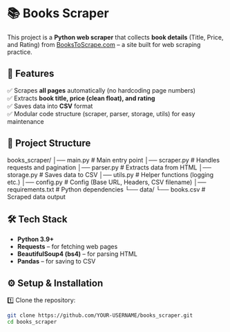 # 📚 Books Scraper

This project is a **Python web scraper** that collects **book details** (Title, Price, and Rating) from [BooksToScrape.com](http://books.toscrape.com) – a site built for web scraping practice.

## 🚀 Features
✅ Scrapes **all pages** automatically (no hardcoding page numbers)  
✅ Extracts **book title, price (clean float), and rating**  
✅ Saves data into **CSV** format  
✅ Modular code structure (scraper, parser, storage, utils) for easy maintenance  

## 📂 Project Structure
books_scraper/
│── main.py # Main entry point
│── scraper.py # Handles requests and pagination
│── parser.py # Extracts data from HTML
│── storage.py # Saves data to CSV
│── utils.py # Helper functions (logging etc.)
│── config.py # Config (Base URL, Headers, CSV filename)
│── requirements.txt # Python dependencies
└── data/
└── books.csv # Scraped data output


## 🛠 Tech Stack
- **Python 3.9+**
- **Requests** – for fetching web pages
- **BeautifulSoup4 (bs4)** – for parsing HTML
- **Pandas** – for saving to CSV

## ⚙️ Setup & Installation

1️⃣ Clone the repository:
```bash
git clone https://github.com/YOUR-USERNAME/books_scraper.git
cd books_scraper
